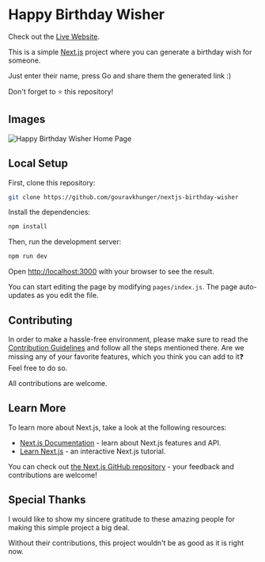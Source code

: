 # Happy Birthday Wisher

Check out the [Live Website](https://birthday-wish-indol-phi.vercel.app/).

This is a simple [Next.js](https://nextjs.org/) project where you can generate a birthday wish for someone.

Just enter their name, press Go and share them the generated link :)

Don't forget to ⭐️ this repository!

## Images

![Happy Birthday Wisher Home Page](https://user-images.githubusercontent.com/46792249/136275729-454a4475-18fc-4b41-af98-dbf781778b9e.png)

## Local Setup

First, clone this repository:

```bash
git clone https://github.com/gouravkhunger/nextjs-birthday-wisher
```

Install the dependencies:

```bash
npm install
```

Then, run the development server:

```bash
npm run dev
```

Open [http://localhost:3000](http://localhost:3000) with your browser to see the result.

You can start editing the page by modifying `pages/index.js`. The page auto-updates as you edit the file.

## Contributing
In order to make a hassle-free environment, please make sure to read the [Contribution Guidelines](CONTRIBUTING.md) and follow all the steps mentioned there.
Are we missing any of your favorite features, which you think you can add to it❓ Feel free to do so. <br />

All contributions are welcome.

## Learn More

To learn more about Next.js, take a look at the following resources:

- [Next.js Documentation](https://nextjs.org/docs) - learn about Next.js features and API.
- [Learn Next.js](https://nextjs.org/learn) - an interactive Next.js tutorial.

You can check out [the Next.js GitHub repository]([https://github.com/vercel/next.js/]([https://vercel.com/codewitharafat1s-projects/birthday-wish](https://vercel.com/codewitharafat1s-projects/birthday-wish))) - your feedback and contributions are welcome!

## Special Thanks

I would like to show my sincere gratitude to these amazing people for making this simple project a big deal. 

Without their contributions, this project wouldn't be as good as it is right now.



